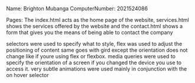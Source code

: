 Name: Brighton Mubanga
ComputerNumber: 2021524086

Pages: The index.html acts as the home page of the website, services.html shows the services offered by the website and the contact.html shows a form that gives you the means of being able to contact the company

selectors were used to specify what to style, flex was used to adjust the positioning of content same goes with gird except the orientation does not change like if youre using flex or flexbox.
media queries were used to specify the orientation of a screen if you changed the device you use to access it.
very subtle animations were used mainly in conjunction with the on hover selector
